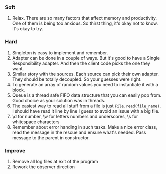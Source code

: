 ### Soft
1. Relax. There are so many factors that affect memory and productivity. One of them is being too anxious. So thirst thing, it's okay not to know. It's okay to try.

### Hard
1. Singleton is easy to implement and remember.
2. Adapter can be done in a couple of ways. But it's good to have a Single Responsibility adapter. And then the client code picks the one they want.
3. Similar story with the sources. Each source can pick their own adapter. They should be totally decoupled. So your guesses were right.
4. To generate an array of random values you need to instantiate it with a block.
5. Queue is a thread safe FIFO data structure that you can easily pop from. Good choice as your solution was in threads.
6. The easiest way to read all stuff from a file is just `File.read(file_name)`. I should have read it line by line I guess to avoid an issue with a big file.
7. \d for number, \w for letters numbers and underscores, \s for whitespace characters
8. Remember about error handing in such tasks. Make a nice error class, read the message in the rescue and ensure what's needed. Pass message to the parent in constructor.

### Improve
1. Remove all log files at exit of the program
2. Rework the observer direction
